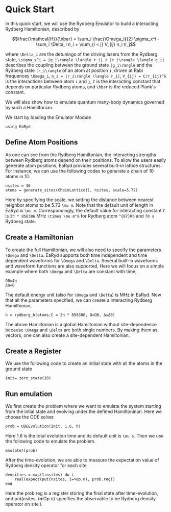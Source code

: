 # Quick Start

In this quick start, we will use the Rydberg Emulator to build a interacting Rydberg Hamiltonian, described by

```math
\frac{\mathcal{H}}{\hbar} = \sum_i \frac{\Omega_i}{2} \sigma_x^i - \sum_i \Delta_i n_i + \sum_{i < j} V_{ij} n_i n_j
```

where ``\Delta_i`` are the detunings of the driving lasers from the Rydberg state, ``\sigma_x^i = |g_i\rangle \langle r_i| + |r_i\rangle \langle g_i|`` describes the coupling between the ground state ``|g_i\rangle`` and the Rydberg state ``|r_i\rangle`` of an atom at position ``i``, driven at Rabi frequencey ``\Omega_i``, ``n_i = |r_i\rangle \langle r_i|``, ``V_{ij} = C/r_{ij}^6`` is the interactions between atom ``i`` and ``j``, ``C`` is the interacting constant that depends on particular Rydberg atoms, and ``\hbar`` is the reduced Plank's constant. 


We will also show how to emulate quantum many-body dynamics governed by such a Hamiltonian.  

We start by loading the Emulator Module

```@repl quick-start
using EaRyd
```
## Define Atom Positions

As one can see from the Rydberg Hamiltonian, the interacting strengths between Rydberg atoms depend on their positions. To allow the users easily generate atom positions, EaRyd provides several built-in lattice structures. For instance, we can use the following codes to generate a chain of 10 atoms in 1D 

```@repl quick-start
nsites = 10
atoms = generate_sites(ChainLattice(), nsites, scale=5.72)
```
Here by specifying the scale, we setting the distance between nearest neighbor atoms to be 5.72 ``\mu m``. Note that the default unit of length in EaRyd is ``\mu m``. Correspondingly, the default value for interacting constant ``C`` is ``2π * 858386`` MHz ``\times \mu m^6`` for Rydberg atom ``^{87}Rb`` and ``70 s`` Rydberg state. 

## Create a Hamiltonian

To create the full Hamiltonian, we will also need to specify the parameters ``\Omega`` and ``\Delta``. EaRyd supports both time independent and time dependent waveforms for ``\Omega`` and ``\Delta``. Several built-in waveforms and waveform functions are also supported. Here we will focus on a simple example where both ``\Omega`` and ``\Delta`` are constant with time, 
```@repl quick-start
Ω0=4π
Δ0=0
```
The default energy unit (also for ``\Omega`` and ``\Delta``) is MHz in EaRyd. Now that all the parameters specified, we can create a interacting Rydberg Hamiltonian, 

```@repl quick-start
h = rydberg_h(atoms;C = 2π * 858386, Ω=Ω0, Δ=Δ0)
```
 The above Hamiltonian is a global Hamiltonian without site-dependence because ``\Omega`` and ``\Delta`` are both single numbers. By making them as vectors, one can also create a site-dependent Hamiltonian. 


## Create a Register

We use the following code to create an initial state with all the atoms in the ground state 

```@repl quick-start
init= zero_state(10)
```

## Run emulation

We first create the problem where we want to emulate the system 
starting from the intial state and evolving under the defined Hamiltoninan. Here we choose the ODE solver.  

```@repl quick-start
prob = ODEEvolution(init, 1.6, h)
```
Here 1.6 is the total evolution time and its default unit is ``\mu s``. Then we use the following code to emulate the problem. 

```@repl quick-start
emulate!(prob)
```

After the time-evolution, we are able to measure the expectation value of Rydberg density operator for each site. 

```@repl quick-start
densities = map(1:nsites) do i
    real(expect(put(nsites, i=>Op.n), prob.reg))
end
```
Here the prob.reg is a register storing the final state after time-evolution, and put(nsites, i=>Op.n) specifies the observable to be Rydberg density operator on site i. 
